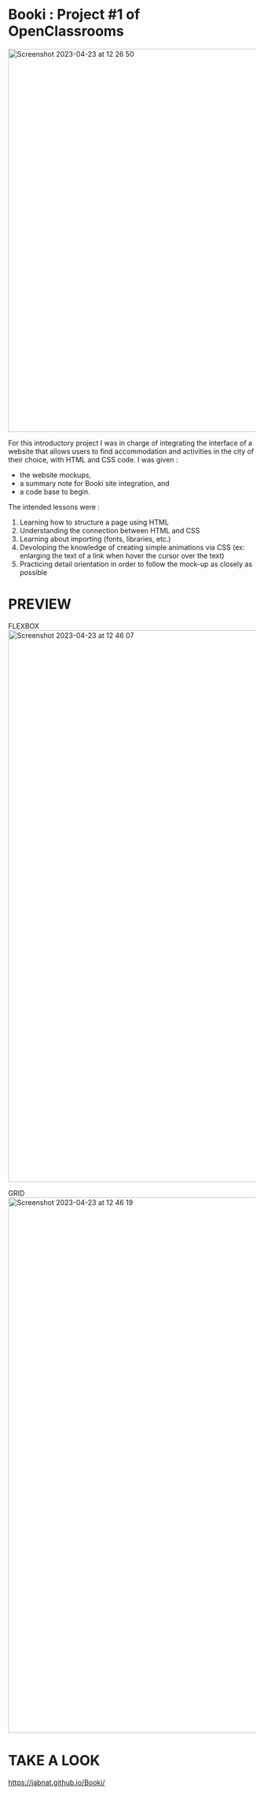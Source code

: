 # Booki : Project #1 of OpenClassrooms

<img width="778" alt="Screenshot 2023-04-23 at 12 26 50" src="https://user-images.githubusercontent.com/109919004/233834379-d5ea4e3f-9420-42e5-9e61-d2058835db1c.png">

For this introductory project I was in charge of integrating the interface of a website that allows users to find accommodation and activities in the city of their choice, with HTML and CSS code.
I was given :
- the website mockups, 
- a summary note for Booki site integration, and 
- a code base to begin.

The intended lessons were :
 1) Learning how to structure a page using HTML
 2) Understanding the connection between HTML and CSS 
 3) Learning about importing (fonts, libraries, etc.)
 4) Devoloping the knowledge of creating simple animations via CSS (ex: enlarging the text of a link when hover the cursor over the text)
 5) Practicing detail orientation in order to follow the mock-up as closely as possible


# PREVIEW

FLEXBOX
<img width="1121" alt="Screenshot 2023-04-23 at 12 46 07" src="https://user-images.githubusercontent.com/109919004/233835390-e4a4a4b5-b08c-447a-a9f9-54f0a8e01b34.png">

GRID
<img width="1088" alt="Screenshot 2023-04-23 at 12 46 19" src="https://user-images.githubusercontent.com/109919004/233835376-a8d762b5-c2a1-4fd7-8235-f3f597160f68.png">

# TAKE A LOOK
https://jabnat.github.io/Booki/
